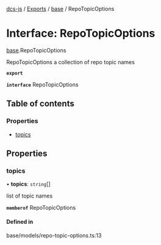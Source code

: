 [dcs-js](../README.md) / [Exports](../modules.md) / [base](../modules/base.md) / RepoTopicOptions

# Interface: RepoTopicOptions

[base](../modules/base.md).RepoTopicOptions

RepoTopicOptions a collection of repo topic names

**`export`**

**`interface`** RepoTopicOptions

## Table of contents

### Properties

- [topics](base.RepoTopicOptions.md#topics)

## Properties

### <a id="topics" name="topics"></a> topics

• **topics**: `string`[]

list of topic names

**`memberof`** RepoTopicOptions

#### Defined in

base/models/repo-topic-options.ts:13
